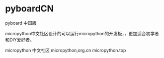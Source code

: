 # pyboardCN
pyboard 中国版

micropython中文社区设计的可以运行micropython的开发板，，更加适合初学者和DIY爱好者。



micropython 中文社区
micropython,org.cn
micropython.top
